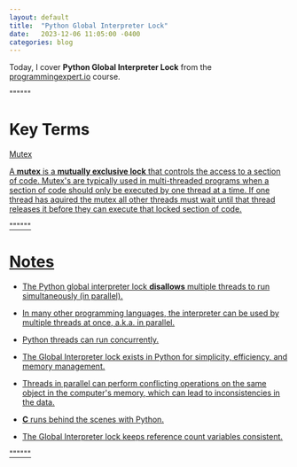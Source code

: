 ```yaml
---
layout: default
title:  "Python Global Interpreter Lock"
date:   2023-12-06 11:05:00 -0400
categories: blog
---
```


Today, I cover __Python Global Interpreter Lock__ from the [programmingexpert.io][course-site] course.

""""""

# Key Terms

<u>Mutex<u>

A __mutex__ is a __mutually exclusive lock__ that controls the access to a section of code. Mutex's are typically used in multi-threaded programs when a section of code should only be executed by one thread at a time. If one thread has aquired the mutex all other threads must wait until that thread releases it before they can execute that locked section of code.


""""""

# Notes

- The Python global interpreter lock __disallows__ multiple threads to run simultaneously (in parallel).

- In many other programming languages, the interpreter can be used by multiple threads at once, a.k.a. in parallel.

- Python threads can run concurrently.

- The Global Interpreter lock exists in Python for simplicity, efficiency, and memory management.

- Threads in parallel can perform conflicting operations on the same object in the computer's memory, which can lead to inconsistencies in the data.

- __C__ runs behind the scenes with Python.

- The Global Interpreter lock keeps reference count variables consistent.

""""""

[course-site]: https://www.programmingexpert.io/index